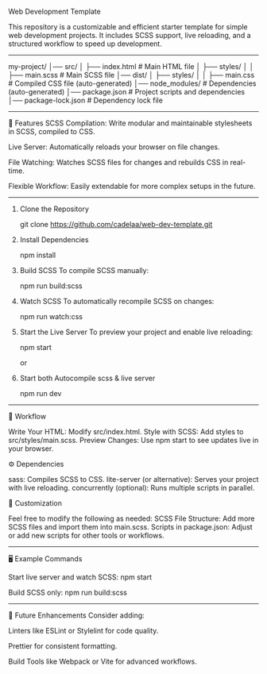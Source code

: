 Web Development Template

This repository is a customizable and efficient starter template for simple web development projects. It includes SCSS support, live reloading, and a structured workflow to speed up development.


---


my-project/
│── src/
│   ├── index.html        # Main HTML file
│   ├── styles/
│   │   ├── main.scss     # Main SCSS file
│── dist/
│   ├── styles/
│   │   ├── main.css      # Compiled CSS file (auto-generated)
│── node_modules/         # Dependencies (auto-generated)
│── package.json          # Project scripts and dependencies
│── package-lock.json     # Dependency lock file


---


🚀 Features
SCSS Compilation: Write modular and maintainable stylesheets in SCSS, compiled to CSS.

Live Server: Automatically reloads your browser on file changes.

File Watching: Watches SCSS files for changes and rebuilds CSS in real-time.

Flexible Workflow: Easily extendable for more complex setups in the future.


---


1. Clone the Repository
   
   git clone https://github.com/cadelaa/web-dev-template.git


3. Install Dependencies
   
   npm install


5. Build SCSS
   To compile SCSS manually:
   
   npm run build:scss


4. Watch SCSS
   To automatically recompile SCSS on changes:
   
   npm run watch:css


6. Start the Live Server
   To preview your project and enable live reloading:
   
   npm start

   or

7. Start both Autocompile scss & live server

   npm run dev 
   

---


🌟 Workflow

Write Your HTML: Modify src/index.html.
Style with SCSS: Add styles to src/styles/main.scss.
Preview Changes: Use npm start to see updates live in your browser.


⚙️ Dependencies

sass: Compiles SCSS to CSS.
lite-server (or alternative): Serves your project with live reloading.
concurrently (optional): Runs multiple scripts in parallel.


📝 Customization

Feel free to modify the following as needed:
SCSS File Structure: Add more SCSS files and import them into main.scss.
Scripts in package.json: Adjust or add new scripts for other tools or workflows.


---


🖥️ Example Commands

Start live server and watch SCSS:
npm start

Build SCSS only:
npm run build:scss


---


📖 Future Enhancements
Consider adding:

Linters like ESLint or Stylelint for code quality.

Prettier for consistent formatting.

Build Tools like Webpack or Vite for advanced workflows.
